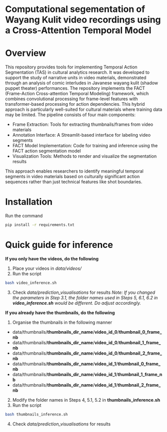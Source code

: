 # Computational segementation of Wayang Kulit video recordings using a Cross-Attention Temporal Model

# Overview
This repository provides tools for implementing Temporal Action Segmentation (TAS) in cultural analytics research. It was developed to support the study of narrative units in video materials, demonstrated through an analysis of comic interludes in Javanese wayang kulit (shadow puppet theater) performances.
The repository implements the FACT (Frame-Action Cross-attention Temporal Modeling) framework, which combines convolutional processing for frame-level features with transformer-based processing for action dependencies. This hybrid approach is particularly well-suited for cultural materials where training data may be limited.
The pipeline consists of four main components:
- Frame Extraction: Tools for extracting thumbnails/frames from video materials
- Annotation Interface: A Streamlit-based interface for labeling video segments
- FACT Model Implementation: Code for training and inference using the FACT action segmentation model
- Visualization Tools: Methods to render and visualize the segmentation results

This approach enables researchers to identify meaningful temporal segments in video materials based on culturally significant action sequences rather than just technical features like shot boundaries.

# Installation
Run the command
```bash
pip install -r requirements.txt
```

# Quick guide for inference

**If you only have the videos, do the following**
1. Place your videos in *data/videos/*
2. Run the script
```bash
bash video_inference.sh
```
3. Check *data/prediction_visualisations* for results
<em>Note: If you changed the parameters in Step 3.1, the folder names used in Steps 5, 6.1, 6.2 in **video_inference.sh** would be different. Do adjust accordingly.</em>

**If you already have the thumbnails, do the following**
1. Organise the thumbnails in the following manner 
* data/thumbnails/**thumbnails_dir_name**/**video_id_0**/**thumbnail_0_frame_nb**
* data/thumbnails/**thumbnails_dir_name**/**video_id_0**/**thumbnail_1_frame_nb**
* data/thumbnails/**thumbnails_dir_name**/**video_id_0**/**thumbnail_2_frame_nb**
* data/thumbnails/**thumbnails_dir_name**/**video_id_1**/**thumbnail_0_frame_nb**
* data/thumbnails/**thumbnails_dir_name**/**video_id_1**/**thumbnail_1_frame_nb**
* data/thumbnails/**thumbnails_dir_name**/**video_id_1**/**thumbnail_2_frame_nb**
2. Modify the folder names in Steps 4, 5.1, 5.2 in **thumbnails_inference.sh**
3. Run the script
```bash
bash thumbnails_inference.sh
```
4. Check *data/prediction_visualisations* for results

